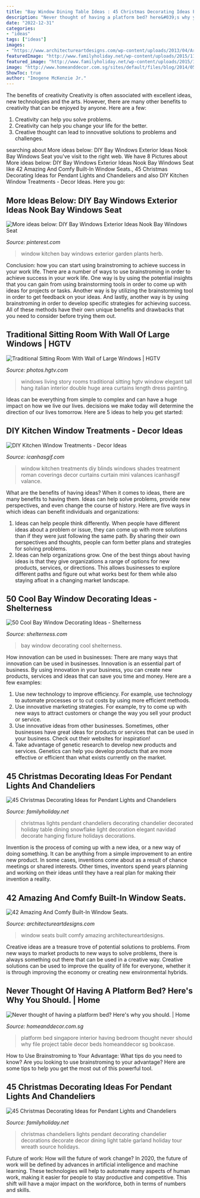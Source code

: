 ```yaml
---
title: "Bay Window Dining Table Ideas : 45 Christmas Decorating Ideas For Pendant Lights And Chandeliers"
description: "Never thought of having a platform bed? here&#039;s why you should."
date: "2022-12-31"
categories:
- "ideas"
tags: ["ideas"]
images:
- "https://www.architectureartdesigns.com/wp-content/uploads/2013/04/ArchitectureArtDesigns-342.jpg"
featuredImage: "http://www.familyholiday.net/wp-content/uploads/2015/11/Christmas-Pendant-Lights-and-Chandeliers-31.jpg"
featured_image: "http://www.familyholiday.net/wp-content/uploads/2015/11/Christmas-Pendant-Lights-and-Chandeliers-14.jpg"
image: "http://www.homeanddecor.com.sg/sites/default/files/blog/2014/05/projectfileplatformbedgreenery.jpg"
ShowToc: true
author: "Imogene McKenzie Jr."
---
```



The benefits of creativity
Creativity is often associated with excellent ideas, new technologies and the arts. However, there are many other benefits to creativity that can be enjoyed by anyone. Here are a few: 
1. Creativity can help you solve problems.
2. Creativity can help you change your life for the better.
3. Creative thought can lead to innovative solutions to problems and challenges.

	

		
searching about More ideas below: DIY Bay Windows Exterior Ideas Nook Bay Windows Seat you've visit to the right web. We have 8 Pictures about More ideas below: DIY Bay Windows Exterior Ideas Nook Bay Windows Seat like 42 Amazing And Comfy Built-In Window Seats., 45 Christmas Decorating Ideas for Pendant Lights and Chandeliers and also DIY Kitchen Window Treatments - Decor Ideas. Here you go:
		
    
## More Ideas Below: DIY Bay Windows Exterior Ideas Nook Bay Windows Seat

<img loading=lazy src="https://i.pinimg.com/736x/39/be/0f/39be0f2b0c6e80ef03094b0b5dba5fbb--window-herb-gardens-herb-garden-kitchen-window.jpg?b=t" onerror="this.onerror=null;this.src='https://tse3.mm.bing.net/th?id=OIP.P-FkmDfUorJB4Na4rrpxiwHaJ3&amp;pid=15.1';" alt="More ideas below: DIY Bay Windows Exterior Ideas Nook Bay Windows Seat">

_Source: pinterest.com_

>window kitchen bay windows exterior garden plants herb. 

	

Conclusion: how you can start using brainstroming to achieve success in your work life.
There are a number of ways to use brainstroming in order to achieve success in your work life. One way is by using the potential insights that you can gain from using brainstorming tools in order to come up with ideas for projects or tasks. Another way is by utilizing the brainstorming tool in order to get feedback on your ideas. And lastly, another way is by using brainstroming in order to develop specific strategies for achieving success. All of these methods have their own unique benefits and drawbacks that you need to consider before trying them out.

    
## Traditional Sitting Room With Wall Of Large Windows | HGTV

<img loading=lazy src="https://hgtvhome.sndimg.com/content/dam/images/hgtv/fullset/2011/12/2/0/DP_Charles-Neal-living-room-red-painting_s4x3.jpg.rend.hgtvcom.966.1288.suffix/1400963451300.jpeg" onerror="this.onerror=null;this.src='https://tse3.mm.bing.net/th?id=OIP.c0u2mLlNLUgMJCIndxeAWAHaJ4&amp;pid=15.1';" alt="Traditional Sitting Room With Wall of Large Windows | HGTV">

_Source: photos.hgtv.com_

>windows living story rooms traditional sitting hgtv window elegant tall hang italian interior double huge area curtains length dress painting. 

	

Ideas can be everything from simple to complex and can have a huge impact on how we live our lives. decisions we make today will determine the direction of our lives tomorrow. Here are 5 ideas to help you get started:

    
## DIY Kitchen Window Treatments - Decor Ideas

<img loading=lazy src="https://www.icanhasgif.com/wp-content/uploads/2015/02/DIY-Kitchen-Window-Treatments-680x1024.jpg" onerror="this.onerror=null;this.src='https://tse1.mm.bing.net/th?id=OIP.NahruTNZXBkE5ACtfT2A6AHaLJ&amp;pid=15.1';" alt="DIY Kitchen Window Treatments - Decor Ideas">

_Source: icanhasgif.com_

>window kitchen treatments diy blinds windows shades treatment roman coverings decor curtains curtain mini valances icanhasgif valance. 

	

What are the benefits of having ideas?
When it comes to ideas, there are many benefits to having them. Ideas can help solve problems, provide new perspectives, and even change the course of history. Here are five ways in which ideas can benefit individuals and organizations: 
1. Ideas can help people think differently. When people have different ideas about a problem or issue, they can come up with more solutions than if they were just following the same path. By sharing their own perspectives and thoughts, people can form better plans and strategies for solving problems. 
2. Ideas can help organizations grow. One of the best things about having ideas is that they give organizations a range of options for new products, services, or directions. This allows businesses to explore different paths and figure out what works best for them while also staying afloat in a changing market landscape. 

    
## 50 Cool Bay Window Decorating Ideas - Shelterness

<img loading=lazy src="https://i.shelterness.com/2012/02/25-cool-bay-window-decorating-ideas-9.jpg" onerror="this.onerror=null;this.src='https://tse4.mm.bing.net/th?id=OIP.fnew-33er8Lww9He_vT7fAHaLF&amp;pid=15.1';" alt="50 Cool Bay Window Decorating Ideas - Shelterness">

_Source: shelterness.com_

>bay window decorating cool shelterness. 

	

How innovation can be used in businesses: There are many ways that innovation can be used in businesses.
Innovation is an essential part of business. By using innovation in your business, you can create new products, services and ideas that can save you time and money. Here are a few examples: 
1. Use new technology to improve efficiency. For example, use technology to automate processes or to cut costs by using more efficient methods. 
2. Use innovative marketing strategies. For example, try to come up with new ways to attract customers or change the way you sell your product or service. 
3. Use innovative ideas from other businesses. Sometimes, other businesses have great ideas for products or services that can be used in your business. Check out their websites for inspiration! 
4. Take advantage of genetic research to develop new products and services. Genetics can help you develop products that are more effective or efficient than what exists currently on the market.

    
## 45 Christmas Decorating Ideas For Pendant Lights And Chandeliers

<img loading=lazy src="http://www.familyholiday.net/wp-content/uploads/2015/11/Christmas-Pendant-Lights-and-Chandeliers-14.jpg" onerror="this.onerror=null;this.src='https://tse3.mm.bing.net/th?id=OIP.LjfuY9OlI_9No1lkN1BaagHaLH&amp;pid=15.1';" alt="45 Christmas Decorating Ideas for Pendant Lights and Chandeliers">

_Source: familyholiday.net_

>christmas lights pendant chandeliers decorating chandelier decorated holiday table dining snowflake light decoration elegant navidad decorate hanging fixture holidays decorations. 

	

Invention is the process of coming up with a new idea, or a new way of doing something. It can be anything from a simple improvement to an entire new product. In some cases, inventions come about as a result of chance meetings or shared interests. Other times, inventors spend years planning and working on their ideas until they have a real plan for making their invention a reality.

    
## 42 Amazing And Comfy Built-In Window Seats.

<img loading=lazy src="https://www.architectureartdesigns.com/wp-content/uploads/2013/04/ArchitectureArtDesigns-342.jpg" onerror="this.onerror=null;this.src='https://tse2.mm.bing.net/th?id=OIP.GiQJaRW9WVEPLLin5I8VcwHaFv&amp;pid=15.1';" alt="42 Amazing And Comfy Built-In Window Seats.">

_Source: architectureartdesigns.com_

>window seats built comfy amazing architectureartdesigns. 

	

Creative ideas are a treasure trove of potential solutions to problems. From new ways to market products to new ways to solve problems, there is always something out there that can be used in a creative way. Creative solutions can be used to improve the quality of life for everyone, whether it is through improving the economy or creating new environmental hybrids.

    
## Never Thought Of Having A Platform Bed? Here&#039;s Why You Should. | Home

<img loading=lazy src="http://www.homeanddecor.com.sg/sites/default/files/blog/2014/05/projectfileplatformbedgreenery.jpg" onerror="this.onerror=null;this.src='https://tse1.mm.bing.net/th?id=OIP.es8gdar1z_5nfQUHrNc1iQHaLH&amp;pid=15.1';" alt="Never thought of having a platform bed? Here&#039;s why you should. | Home">

_Source: homeanddecor.com.sg_

>platform bed singapore interior having bedroom thought never should why file project table decor beds homeanddecor sg bookcase. 

	

How to Use Brainstroming to Your Advantage: What tips do you need to know?
Are you looking to use brainstroming to your advantage? Here are some tips to help you get the most out of this powerful tool.

    
## 45 Christmas Decorating Ideas For Pendant Lights And Chandeliers

<img loading=lazy src="http://www.familyholiday.net/wp-content/uploads/2015/11/Christmas-Pendant-Lights-and-Chandeliers-31.jpg" onerror="this.onerror=null;this.src='https://tse1.mm.bing.net/th?id=OIP.ePeHgNwCNKcdXSxlewuSGgHaLH&amp;pid=15.1';" alt="45 Christmas Decorating Ideas for Pendant Lights and Chandeliers">

_Source: familyholiday.net_

>christmas chandeliers lights pendant decorating chandelier decorations decorate decor dining light table garland holiday tour wreath source holidays. 

	

Future of work: How will the future of work change?
In 2020, the future of work will be defined by advances in artificial intelligence and machine learning. These technologies will help to automate many aspects of human work, making it easier for people to stay productive and competitive. This shift will have a major impact on the workforce, both in terms of numbers and skills.

